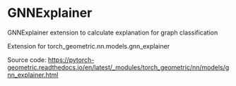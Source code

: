 # GNNExplainer
GNNExplainer extension to calculate explanation for graph classification

Extension for torch_geometric.nn.models.gnn_explainer

Source code: https://pytorch-geometric.readthedocs.io/en/latest/_modules/torch_geometric/nn/models/gnn_explainer.html
